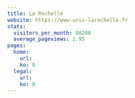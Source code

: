 ```yaml
---
title: La Rochelle
website: https://www.univ-larochelle.fr
stats:
  visitors_per_month: 86200
  average_pageviews: 2.95
pages:
  home: 
    url: 
    ko: 0
  legal: 
    url: 
    ko: 0
---
```

